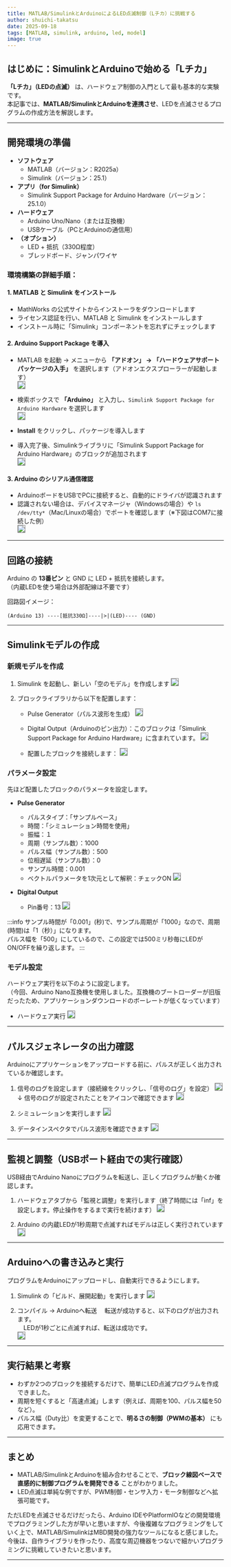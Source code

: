 ```yaml
---
title: MATLAB/SimulinkとArduinoによるLED点滅制御（Lチカ）に挑戦する
author: shuichi-takatsu
date: 2025-09-18
tags: [MATLAB, simulink, arduino, led, model]
image: true
---
```


## はじめに：SimulinkとArduinoで始める「Lチカ」

**「Lチカ」（LEDの点滅）** は、ハードウェア制御の入門として最も基本的な実験です。  
本記事では、**MATLAB/SimulinkとArduinoを連携させ**、LEDを点滅させるプログラムの作成方法を解説します。

---

## 開発環境の準備

- **ソフトウェア**
  - MATLAB（バージョン：R2025a）
  - Simulink（バージョン：25.1）
- **アプリ（for Simulink）**
  - Simulink Support Package for Arduino Hardware（バージョン：25.1.0）
- **ハードウェア**
  - Arduino Uno/Nano（または互換機）
  - USBケーブル（PCとArduinoの通信用）
- **（オプション）**
  - LED + 抵抗（330Ω程度）
  - ブレッドボード、ジャンパワイヤ

### 環境構築の詳細手順：

#### 1. MATLAB と Simulink をインストール
- MathWorks の公式サイトからインストーラをダウンロードします  
- ライセンス認証を行い、MATLAB と Simulink をインストールします  
- インストール時に「Simulink」コンポーネントを忘れずにチェックします  

#### 2. Arduino Support Package を導入
- MATLAB を起動 → メニューから **「アドオン」 → 「ハードウェアサポートパッケージの入手」** を選択します（アドオンエクスプローラーが起動します）  
![](https://gyazo.com/9ceee87178adfec2db1a1532234d9f4b.png)

- 検索ボックスで **「Arduino」** と入力し、`Simulink Support Package for Arduino Hardware` を選択します  
![](https://gyazo.com/1ac037a6c8cb0717eb32b943603c6279.png)

- **Install** をクリックし、パッケージを導入します  
- 導入完了後、Simulinkライブラリに「Simulink Support Package for Arduino Hardware」のブロックが追加されます  
![](https://gyazo.com/ef646001e6b629551be16d102fbc76a5.png)

#### 3. Arduino のシリアル通信確認
- ArduinoボードをUSBでPCに接続すると、自動的にドライバが認識されます  
- 認識されない場合は、デバイスマネージャ（Windowsの場合）や `ls /dev/tty*`（Mac/Linuxの場合）でポートを確認します（※下図はCOM7に接続した例）  
![](https://gyazo.com/3a1f36c3ded15efa1a0b255064fe8720.png)

---

## 回路の接続

Arduino の **13番ピン** と GND に LED + 抵抗を接続します。  
（内蔵LEDを使う場合は外部配線は不要です）

回路図イメージ：
```
(Arduino 13) ----[抵抗330Ω]----|>|(LED)---- (GND)
```

---

## Simulinkモデルの作成

### 新規モデルを作成

1. Simulink を起動し、新しい「空のモデル」を作成します
![](https://gyazo.com/cdace23527b4c533399601303b5f7b57.png)

2. ブロックライブラリから以下を配置します：
   - Pulse Generator（パルス波形を生成）
![](https://gyazo.com/6b0df6c3e58e40f2e98a1b5bb224a2b4.png)

   - Digital Output（Arduinoのピン出力）：このブロックは「Simulink Support Package for Arduino Hardware」に含まれています。
![](https://gyazo.com/20a0754c9292245eaa1a7f85244011cd.png)

   - 配置したブロックを接続します：
![](https://gyazo.com/47ca7f677e8222acc896e822bf5926ed.png)

### パラメータ設定
先ほど配置したブロックのパラメータを設定します。

- **Pulse Generator**
  - パルスタイプ：「サンプルベース」
  - 時間：「シミュレーション時間を使用」
  - 振幅：１
  - 周期（サンプル数）：1000
  - パルス幅（サンプル数）：500
  - 位相遅延（サンプル数）：0
  - サンプル時間：0.001
  - ベクトルパラメータを1次元として解釈：チェックON
![](https://gyazo.com/6b876f9cb98643fcac7181116f861c6b.png)

- **Digital Output**
  - Pin番号：13
![](https://gyazo.com/7186e934cc55fcf82814ba0c01067c47.png)

:::info
サンプル時間が「0.001」(秒)で、サンプル周期が「1000」なので、周期(時間)は「1（秒）」になります。  
パルス幅を「500」にしているので、この設定では500ミリ秒毎にLEDがON/OFFを繰り返します。
:::

### モデル設定
ハードウェア実行を以下のように設定します。  
（今回、Arduino Nano互換機を使用しました。互換機のブートローダーが旧版だったため、アプリケーションダウンロードのボーレートが低くなっています）  
  - ハードウェア実行
![](https://gyazo.com/032099d6556f02ee155fe6e574bf984d.png)

---

## パルスジェネレータの出力確認
Arduinoにアプリケーションをアップロードする前に、パルスが正しく出力されているか確認します。  

1. 信号のログを設定します（接続線をクリックし、「信号のログ」を設定）
![](https://gyazo.com/31f387eef75d6c23817b4b73db1cd534.png)↓
信号のログが設定されたことをアイコンで確認できます
![](https://gyazo.com/b69de6f744961a53bb98befb214be63a.png)

2. シミュレーションを実行します
![](https://gyazo.com/bc9cba6c4fc136cf9fe37732c72bdb4e.png)

3. データインスペクタでパルス波形を確認できます
![](https://gyazo.com/916a9aacabd53bddc703740a90b0c8fc.png)

---

## 監視と調整（USBポート経由での実行確認）
USB経由でArduino Nanoにプログラムを転送し、正しくプログラムが動くか確認します。

1. ハードウェアタブから「監視と調整」を実行します（終了時間には「inf」を設定します。停止操作をするまで実行を続けます）
![](https://gyazo.com/762cd9896aebc396b0be64f9772ba9cb.png)

2. Arduino の内蔵LEDが1秒周期で点滅すればモデルは正しく実行されています
![](https://gyazo.com/a6d9b1019ceb29cc92523ad3bd6890b9.png)

---

## Arduinoへの書き込みと実行
プログラムをArduinoにアップロードし、自動実行できるようにします。

1. Simulink の「ビルド、展開起動」を実行します
![](https://gyazo.com/e3b97bb638ba9f6f7c68296969acfeef.png)

2. コンパイル → Arduinoへ転送
　転送が成功すると、以下のログが出力されます。    
　LEDが1秒ごとに点滅すれば、転送は成功です。  
![](https://gyazo.com/b2f102adc2e50a980ae93b782e7aef66.png)

---

## 実行結果と考察

- わずか2つのブロックを接続するだけで、簡単にLED点滅プログラムを作成できました。 
- 周期を短くすると「高速点滅」します（例えば、周期を100、パルス幅を50 など）。
- パルス幅（Duty比）を変更することで、**明るさの制御（PWMの基本）** にも応用できます。

---

## まとめ

- MATLAB/SimulinkとArduinoを組み合わせることで、**ブロック線図ベースで直感的に制御プログラムを開発できる** ことがわかりました。     
- LED点滅は単純な例ですが、PWM制御・センサ入力・モータ制御などへ拡張可能です。  

ただLEDを点滅させるだけだったら、Arduino IDEやPlatformIOなどの開発環境でプログラミングした方が早いと思いますが、今後複雑なプログラミングをしていく上で、MATLAB/SimulinkはMBD開発の強力なツールになると感じました。  
今後は、自作ライブラリを作ったり、高度な周辺機器をつないで細かいプログラミングに挑戦していきたいと思います。   

---

<style>
img {
    border: 1px gray solid;
}
</style>

